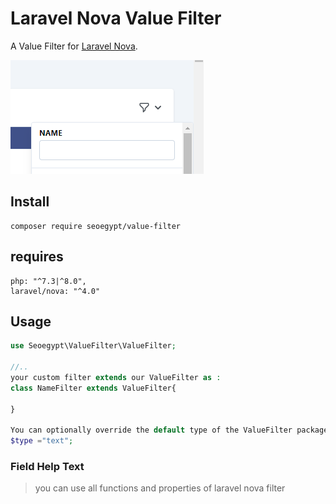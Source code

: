 # Laravel Nova Value Filter

A Value Filter for [Laravel Nova](https://nova.laravel.com/).

![Preview 1](https://github.com/SeoDevs/value-filter/blob/main/docs/preview.png)

## Install

```
composer require seoegypt/value-filter
```
## requires

```
php: "^7.3|^8.0",
laravel/nova: "^4.0"

```
## Usage

```php
use Seoegypt\ValueFilter\ValueFilter;

//..
your custom filter extends our ValueFilter as :
class NameFilter extends ValueFilter{

}

You can optionally override the default type of the ValueFilter package by adding property $type to your Nova filter.
$type ="text";

```

### Field Help Text

> you can use all functions and properties of laravel nova filter

